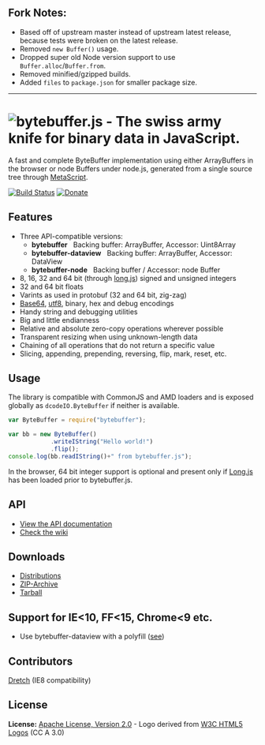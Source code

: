 ## Fork Notes:

- Based off of upstream master instead of upstream latest release, because tests were broken on the latest release.
- Removed `new Buffer()` usage.
- Dropped super old Node version support to use `Buffer.alloc`/`Buffer.from`.
- Removed minified/gzipped builds.
- Added `files` to `package.json` for smaller package size.

---

![bytebuffer.js - The swiss army knife for binary data in JavaScript.](https://raw.github.com/dcodeIO/bytebuffer.js/master/bytebuffer.png)
======================================
A fast and complete ByteBuffer implementation using either ArrayBuffers in the browser or node Buffers under node.js,
generated from a single source tree through [MetaScript](https://github.com/dcodeIO/MetaScript).

[![Build Status](https://travis-ci.org/dcodeIO/bytebuffer.js.svg?branch=master)](https://travis-ci.org/dcodeIO/bytebuffer.js)
[![Donate](https://raw.githubusercontent.com/dcodeIO/bytebuffer.js/master/donate.png)](https://www.paypal.com/cgi-bin/webscr?cmd=_donations&business=dcode%40dcode.io&item_name=%3C3%20bytebuffer.js)

Features
--------
* Three API-compatible versions:
  * **bytebuffer** &nbsp; Backing buffer: ArrayBuffer, Accessor: Uint8Array
  * **bytebuffer-dataview** &nbsp; Backing buffer: ArrayBuffer, Accessor: DataView
  * **bytebuffer-node** &nbsp; Backing buffer / Accessor: node Buffer
* 8, 16, 32 and 64 bit (through [long.js](https://github.com/dcodeIO/long.js)) signed and unsigned integers
* 32 and 64 bit floats
* Varints as used in protobuf (32 and 64 bit, zig-zag)
* [Base64](https://github.com/dcodeIO/lxiv), [utf8](https://github.com/dcodeIO/utfx), binary, hex and debug encodings
* Handy string and debugging utilities
* Big and little endianness
* Relative and absolute zero-copy operations wherever possible
* Transparent resizing when using unknown-length data
* Chaining of all operations that do not return a specific value
* Slicing, appending, prepending, reversing, flip, mark, reset, etc.

Usage
-----
The library is compatible with CommonJS and AMD loaders and is exposed globally as `dcodeIO.ByteBuffer` if neither is
available.

```javascript
var ByteBuffer = require("bytebuffer");

var bb = new ByteBuffer()
            .writeIString("Hello world!")
            .flip();
console.log(bb.readIString()+" from bytebuffer.js");
```

In the browser, 64 bit integer support is optional and present only if [Long.js](https://github.com/dcodeIO/long.js) has
been loaded prior to bytebuffer.js.

API
---
* [View the API documentation](https://github.com/dcodeIO/bytebuffer.js/wiki/API)
* [Check the wiki](https://github.com/dcodeIO/bytebuffer.js/wiki)

Downloads
---------
* [Distributions](https://github.com/dcodeIO/bytebuffer.js/tree/master/dist)
* [ZIP-Archive](https://github.com/dcodeIO/bytebuffer.js/archive/master.zip)
* [Tarball](https://github.com/dcodeIO/bytebuffer.js/tarball/master)

Support for IE<10, FF<15, Chrome<9 etc.
---------------------------------------
* Use bytebuffer-dataview with a polyfill ([see](https://github.com/dcodeIO/bytebuffer.js/tree/master/dist))

Contributors
------------
[Dretch](https://github.com/Dretch) (IE8 compatibility)

License
-------
**License:** [Apache License, Version 2.0](http://www.apache.org/licenses/LICENSE-2.0.html) - Logo derived from [W3C HTML5 Logos](http://www.w3.org/html/logo/) (CC A 3.0)
